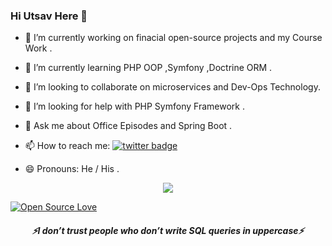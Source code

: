 <!--
**rajshah1/rajshah1** is a ✨ _special_ ✨ repository because its `README.md` (this file) appears on your GitHub profile.

Here are some ideas to get you started:
-->
### Hi Utsav Here 👋


- 🔭 I’m currently working on finacial open-source projects and my Course Work .

- 🌱 I’m currently learning PHP OOP ,Symfony ,Doctrine ORM .

- 👯 I’m looking to collaborate on microservices and Dev-Ops Technology.

- 🤔 I’m looking for help with PHP Symfony Framework .

- 💬 Ask me about Office Episodes and Spring Boot .

- 📫 How to reach me: [![twitter badge](https://img.shields.io/badge/RAJ_SHAH77-30302f?style=flat&logo=Instagram)](https://www.instagram.com//) 

- 😄 Pronouns: He / His .

<p align="center" >
<a href="https://github.com/Utsav-tech"> 
    <img  src="https://github-readme-stats.vercel.app/api?username=Utsav-tech&include_all_commits=true&show_icons=true&theme=radical"/>
  </a>

</p>


[![Open Source Love](https://badges.frapsoft.com/os/v1/open-source.png?v=103)](https://github.com/Utsav-tech)  



 <h5 align="center">
   <i>⚡️I don’t trust people who don’t write SQL queries in uppercase⚡️</i>
  </h5>
